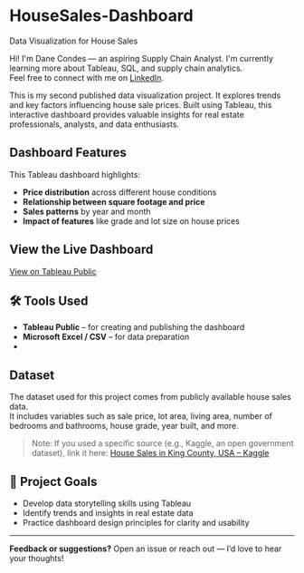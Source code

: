 # HouseSales-Dashboard
Data Visualization for House Sales

Hi! I'm Dane Condes — an aspiring Supply Chain Analyst. I'm currently learning more about Tableau, SQL, and supply chain analytics.  
Feel free to connect with me on [LinkedIn](https://www.linkedin.com/in/cyria-dane-condes/).

This is my second published data visualization project. It explores trends and key factors influencing house sale prices. Built using Tableau, this interactive dashboard provides valuable insights for real estate professionals, analysts, and data enthusiasts.

## Dashboard Features

This Tableau dashboard highlights:

-  **Price distribution** across different house conditions
-  **Relationship between square footage and price**
-  **Sales patterns** by year and month
-  **Impact of features** like grade and lot size on house prices

##  View the Live Dashboard

 [View on Tableau Public](https://public.tableau.com/app/profile/cyria.dane.condes/viz/HouseSalesDashboard_17459759357060/HouseSalesDashboard)

## 🛠️ Tools Used

- **Tableau Public** – for creating and publishing the dashboard  
- **Microsoft Excel / CSV** – for data preparation  
- 

##  Dataset

The dataset used for this project comes from publicly available house sales data.  
It includes variables such as sale price, lot area, living area, number of bedrooms and bathrooms, house grade, year built, and more.

> Note: If you used a specific source (e.g., Kaggle, an open government dataset), link it here:
> [House Sales in King County, USA – Kaggle](https://www.kaggle.com/harlfoxem/housesalesprediction)

## 📌 Project Goals

- Develop data storytelling skills using Tableau  
- Identify trends and insights in real estate data  
- Practice dashboard design principles for clarity and usability

---

**Feedback or suggestions?** Open an issue or reach out — I’d love to hear your thoughts!

